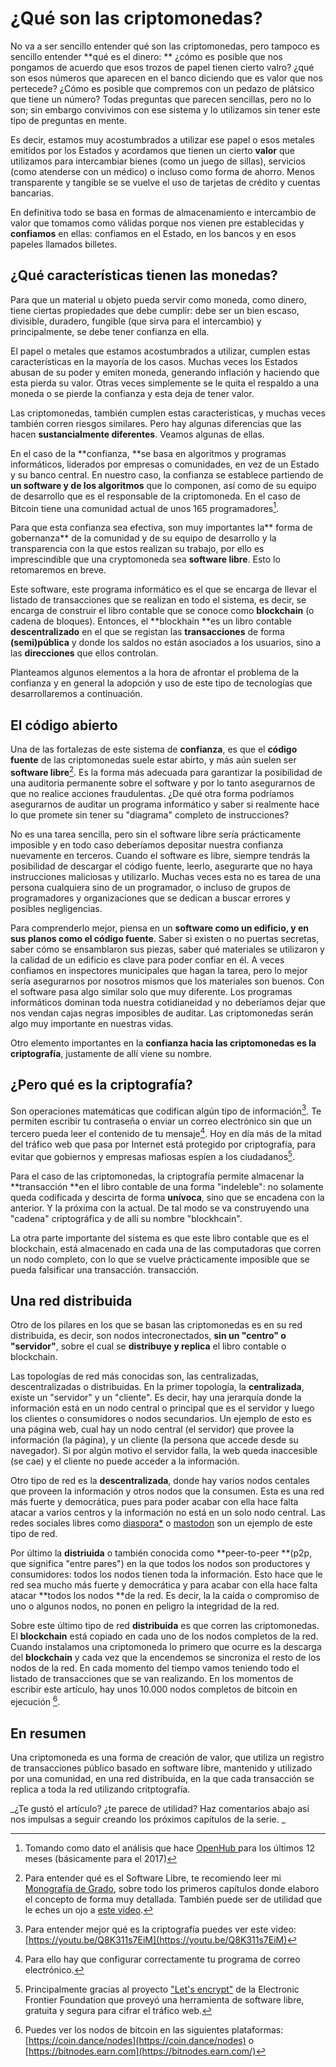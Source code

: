# ¿Qué son las criptomonedas?

No va a ser sencillo entender qué son las criptomonedas, pero tampoco es sencillo entender **qué es el dinero: ** ¿cómo es posible que nos pongamos de acuerdo que esos trozos de papel tienen cierto valro? ¿qué son esos números que aparecen en el banco diciendo que es valor que nos pertecede? ¿Cómo es posible que compremos con un pedazo de plátsico que tiene un número? Todas preguntas que parecen sencillas, pero no lo son; sin embargo convivimos con ese sistema y lo utilizamos sin tener este tipo de preguntas en mente.

Es decir, estamos muy acostumbrados a utilizar ese papel o esos metales emitidos por los Estados y acordamos que tienen un cierto **valor** que utilizamos para intercambiar bienes \(como un juego de sillas\), servicios \(como atenderse con un médico\) o incluso como forma de ahorro. Menos transparente y tangible se se vuelve el uso de tarjetas de crédito y cuentas bancarias.

En definitiva todo se basa en formas de almacenamiento e intercambio de valor que tomamos como válidas porque nos vienen pre establecidas y **confiamos** en ellas: confiamos en el Estado, en los bancos y en esos papeles llamados billetes.

## ¿Qué características tienen las monedas?

Para que un material u objeto pueda servir como moneda, como dinero, tiene ciertas propiedades que debe cumplir: debe ser un bien escaso, divisible, duradero, fungible \(que sirva para el intercambio\) y principalmente, se debe tener confianza en ella.

El papel o metales que estamos acostumbrados a utilizar, cumplen estas características en la mayoría de los casos. Muchas veces los Estados abusan de su poder y emiten moneda, generando inflación y haciendo que esta pierda su valor. Otras veces simplemente se le quita el respaldo a una moneda o se pierde la confianza y esta deja de tener valor.

Las criptomonedas, también cumplen estas características, y muchas veces también corren riesgos similares. Pero hay algunas diferencias que las hacen **sustancialmente diferentes**. Veamos algunas de ellas.

En el caso de la **confianza, **se basa en algoritmos y programas informáticos, liderados por empresas o comunidades, en vez de un Estado y su banco central. En nuestro caso, la confianza se establece partiendo de **un software y de los algoritmos** que lo componen, así como de su equipo de desarrollo que es el responsable de la criptomoneda. En el caso de Bitcoin tiene una comunidad actual de unos 165 programadores[^1].

Para que esta confianza sea efectiva, son muy importantes la** forma de gobernanza** de la comunidad y de su equipo de desarrollo y la transparencia con la que estos realizan su trabajo, por ello es imprescindible que una cryptomoneda sea **software libre**. Esto lo retomaremos en breve.

Este software, este programa informático es el que se encarga de llevar el listado de transacciones que se realizan en todo el sistema, es decir, se encarga de construir el libro contable que se conoce como **blockchain** \(o cadena de bloques\).  Entonces, el **blockhain **es un libro contable **descentralizado** en el que se registan las **transacciones** de forma **\(semi\)pública** y donde los saldos no están asociados a los usuarios, sino a las **direcciones** que ellos controlan.

Planteamos algunos elementos a la hora de afrontar el problema de la confianza y en general la adopción y uso de este tipo de tecnologías que desarrollaremos a continuación.

## El código abierto

Una de las fortalezas de este sistema de **confianza**, es que el **código fuente** de las criptomonedas suele estar abirto, y  más aún suelen ser **software libre**[^2]. Es la forma más adecuada para garantizar la posibilidad de una auditoria permanente sobre el software y por lo tanto asegurarnos de que no realice acciones fraudulentas. ¿De qué otra forma podríamos asegurarnos de auditar un programa informático y saber si realmente hace lo que promete sin tener su "diagrama" completo de instrucciones?

No es una tarea sencilla, pero sin el software libre sería prácticamente imposible y en todo caso deberíamos depositar nuestra confianza nuevamente en terceros. Cuando el software es libre, siempre tendrás la posibilidad de descargar el código fuente, leerlo, asegurarte que no haya instrucciones maliciosas y utilizarlo. Muchas veces esta no es tarea de una persona cualquiera sino de un programador, o incluso de grupos de programadores y organizaciones que se dedican a buscar errores y posibles negligencias.

Para comprenderlo mejor, piensa en un **software como un edificio, y en sus planos como el código fuente**. Saber si existen o no puertas secretas, saber cómo se ensamblaron sus piezas, saber qué materiales se utilizaron y la calidad de un edificio es clave para poder confiar en él. A veces confiamos en inspectores municipales que hagan la tarea, pero lo mejor sería asegurarnos por nosotros mismos que los materiales son buenos. Con el software pasa algo similar solo que muy diferente. Los programas informáticos dominan toda nuestra cotidianeidad y no deberíamos dejar que nos vendan cajas negras imposibles de auditar. Las criptomonedas serán algo muy importante en nuestras vidas.

Otro elemento importantes en la **confianza **hacia las criptomonedas es la** criptografía**, justamente de allí viene su nombre.

## ¿Pero qué es la criptografía?

Son operaciones matemáticas que codifican algún tipo de información[^3]. Te permiten escribir tu contraseña o enviar un correo electrónico sin que un tercero pueda leer el contenido de tu mensaje[^4]. Hoy en día más de la mitad del tráfico web que pasa por Internet está protegido por criptografía, para evitar que gobiernos y empresas mafiosas espíen a los ciudadanos[^5].

Para el caso de las criptomonedas, la criptografía permite almacenar la **transacción **en el libro contable de una forma "indeleble":  no solamente queda codificada y descirta de forma **unívoca**, sino que se encadena con la anterior. Y la próxima con la actual. De tal modo se va construyendo una "cadena" criptográfica y de allí su nombre "blockhcain".

La otra parte importante del sistema es que este libro contable que es el blockchain, está almacenado en cada una de las computadoras que corren un nodo completo, con lo que se vuelve prácticamente imposible que se pueda falsificar una transacción. transacción.

## Una red distribuida

Otro de los pilares en los que se basan las criptomonedas es en su red distribuida, es decir, son nodos intecronectados, **sin un "centro" o "servidor"**, sobre el cual se **distribuye y replica** el libro contable o blockchain.

Las topologías de red más conocidas son, las centralizadas, descentralizadas o distribuidas. En la primer topología, la **centralizada**, existe un "servidor" y un "cliente". Es decir, hay una jerarquía donde la información está en un nodo central o principal que es el servidor y luego los clientes o consumidores o nodos secundarios. Un ejemplo de esto es una página web, cual hay un nodo central \(el servidor\) que provee la información \(la página\), y un cliente \(la persona que accede desde su navegador\). Si por algún motivo el servidor falla, la web queda inaccesible \(se cae\) y el cliente no puede acceder a la información.

Otro tipo de red es la **descentralizada**, donde hay varios nodos centales que proveen la información y otros nodos que la consumen. Esta es una red más fuerte y democrática, pues para poder acabar con ella hace falta atacar a varios centros y la información no está en un solo nodo central. Las redes sociales libres como [diaspora\*](https://es.wikipedia.org/wiki/Diaspora_%28red_social%29) o [mastodon](https://es.wikipedia.org/wiki/Mastodon_%28red_social%29) son un ejemplo de este tipo de red. 

Por último la **distriuida** o también conocida como **peer-to-peer **\(p2p, que significa "entre pares"\) en la que todos los nodos son productores y consumidores: todos los nodos tienen toda la información. Esto hace que le red sea mucho más fuerte y democrática y para acabar con ella hace falta atacar **todos los nodos **de la red. Es decir, la la caída o compromiso de uno o algunos nodos, no ponen en peligro la integridad de la red.

Sobre este último tipo de red **distribuida** es que corren las criptomonedas. El **blockchain** está copiado en cada uno de los nodos completos de la red. Cuando instalamos una criptomoneda lo primero que ocurre es la descarga del **blockchain** y cada vez que la encendemos se sincroniza el resto de los nodos de la red. En cada momento del tiempo vamos teniendo todo el listado de transacciones que se van realizando. En los momentos de escribir este artículo, hay unos 10.000 nodos completos de bitcoin en ejecución [^6].

## En resumen

Una criptomoneda es una forma de creación de valor, que utiliza un registro de transacciones público basado en software libre, mantenido y utilizado por una comunidad, en una red distribuida, en la que cada transacción se replica a toda la red utilizando critptografía.

_¿Te gustó el artículo? ¿te parece de utilidad? Haz comentarios abajo así nos impulsas a seguir creando los próximos capítulos de la serie. _

[^1]: Tomando como dato el análisis que hace [OpenHub ](https://www.openhub.net/p/bitcoin)para los últimos 12 meses \(básicamente para el 2017\)

[^2]: Para entender qué es el Software Libre, te recomiendo leer mi [Monografía de Grado](http://wiki.lupa18.org/lib/exe/fetch.php?media=tesis:monografia-grado-2011.pdf), sobre todo los primeros capítulos donde elaboro el concepto de forma muy detallada. También puede ser de utilidad que le eches un ojo a [este video](http://tv.uvigo.es/es/video/mm/15835.html). 

[^3]: Para entender mejor qué es la criptografía puedes ver este video: [https://youtu.be/Q8K311s7EiM](https://youtu.be/Q8K311s7EiM)

[^4]: Para ello hay que configurar correctamente tu programa de correo electrónico. 

[^5]: Principalmente gracias al proyecto ["Let's encrypt"](https://letsencrypt.org/) de la Electronic Frontier Foundation que proveyó una herramienta de software libre, gratuita y segura para cifrar el tráfico web. 

[^6]: Puedes ver los nodos de bitcoin en las siguientes plataformas: [https://coin.dance/nodes](https://coin.dance/nodes) o [https://bitnodes.earn.com](https://bitnodes.earn.com/)

